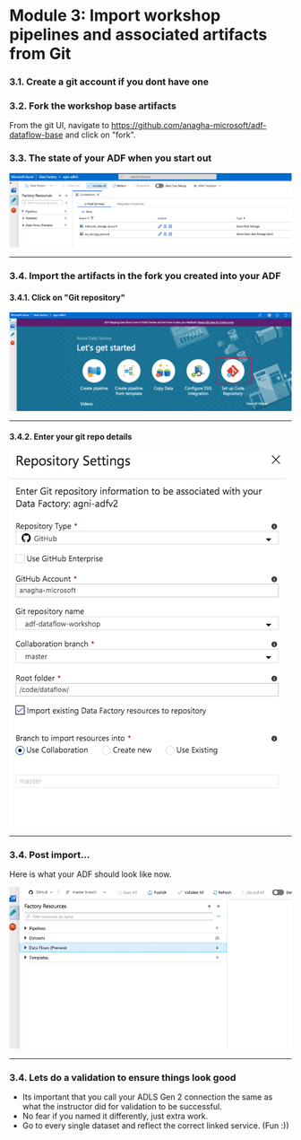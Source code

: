 
# Module 3: Import workshop pipelines and associated artifacts from Git

### 3.1. Create a git account if you dont have one

### 3.2. Fork the workshop base artifacts

From the git UI, navigate to https://github.com/anagha-microsoft/adf-dataflow-base and click on "fork".

### 3.3. The state of your ADF when you start out

![import-1](00-images/import-1.png)

<hr>

### 3.4. Import the artifacts in the fork you created into your ADF

#### 3.4.1. Click on "Git repository"

![import-2](00-images/import-2.png)

<hr>

#### 3.4.2. Enter your git repo details

![import-3](00-images/import-3.png)

<hr>

### 3.4. Post import...

Here is what your ADF should look like now.

![import-4](00-images/import-4.png)

<hr>

### 3.4. Lets do a validation to ensure things look good

- Its important that you call your ADLS Gen 2 connection the same as what the instructor did for validation to be successful.<br>
- No fear if you named it differently, just extra work.<br>
- Go to every single dataset and reflect the correct linked service. (Fun :))<br>
